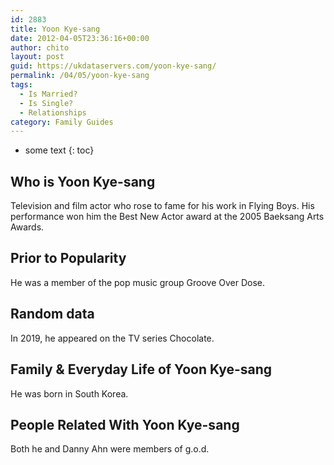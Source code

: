 ```yaml
---
id: 2883
title: Yoon Kye-sang
date: 2012-04-05T23:36:16+00:00
author: chito
layout: post
guid: https://ukdataservers.com/yoon-kye-sang/
permalink: /04/05/yoon-kye-sang
tags:
  - Is Married?
  - Is Single?
  - Relationships
category: Family Guides
---
```


* some text
{: toc}
          
          
## Who is  Yoon Kye-sang
                  
                  
                  
Television and film actor who rose to fame for his work in Flying Boys. His performance won him the Best New Actor award at the 2005 Baeksang Arts Awards.
                  
                
                
                
## Prior to Popularity 
                  
                  
                  
He was a member of the pop music group Groove Over Dose.
                  
                
                
                
## Random data 
                  
                  
                  
In 2019, he appeared on the TV series Chocolate. 
                  
                
                
                
## Family & Everyday Life of Yoon Kye-sang
                  
                  
                  
He was born in South Korea.
                  
                
                
                
## People Related With  Yoon Kye-sang
                  
                  
                  
Both he and Danny Ahn were members of g.o.d. 
                  
                
              
            
          
          
          
    
    
  
